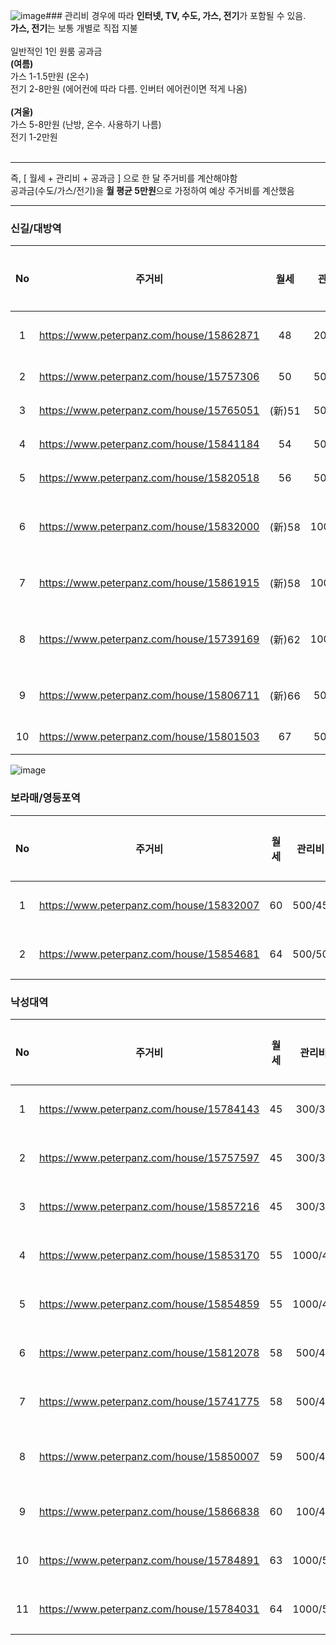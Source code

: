 ![image](https://github.com/user-attachments/assets/de487b94-1804-4dd3-8b6c-825882f16155)### 관리비
경우에 따라 <b>인터넷, TV, 수도, 가스, 전기</b>가 포함될 수 있음.   
**가스, 전기**는 보통 개별로 직접 지불   
<br/>
일반적인 1인 원룸 공과금   
**(여름)**   
가스 1-1.5만원 (온수)   
전기 2-8만원 (에어컨에 따라 다름. 인버터 에어컨이면 적게 나옴)   
<br/>
**(겨울)**   
가스 5-8만원 (난방, 온수. 사용하기 나름)   
전기 1-2만원   
<br/>

------

즉, [ 월세 + 관리비 + 공과금 ] 으로 한 달 주거비를 계산해야함   
공과금(수도/가스/전기)을 **월 평균 5만원**으로 가정하여 예상 주거비를 계산했음

------

### 신길/대방역
|No|주거비|월세|관리비|역|층수|창문방향|준공년도|링크|
|:---:|:---:|:---:|:---:|:---:|:---:|:---:|:---:|:---:|
|1|https://www.peterpanz.com/house/15862871|48|200/34|9(수/인/TV)|신길|저층|남동향|2016| 
|2|https://www.peterpanz.com/house/15757306|50|500/39|6(인/TV)|대방|2층|남향|2018| 
|3|https://www.peterpanz.com/house/15765051|(新)51|500/40|6(수/인/TV)|신길|2층|남향|2016| 
|4|https://www.peterpanz.com/house/15841184|54|500/43|6(수/인/TV)|대방|3층|남향|2018| 
|5|https://www.peterpanz.com/house/15820518|56|500/45|6(수/인/TV)|신길|3층|남향|2019| 
|6|https://www.peterpanz.com/house/15832000|(新)58|1000/45|8(수/인/TV)|신길대방|2층|남향|2012| 
|7|https://www.peterpanz.com/house/15861915|(新)58|1000/45|8(수/인/TV)|대방|4층|남동향|2018| 
|8|https://www.peterpanz.com/house/15739169|(新)62|1000/50|7(수/인/TV)|신길대방|3층|남서향|1988| 
|9|https://www.peterpanz.com/house/15806711|(新)66|500/55|6(수/인/TV)|대방|3층|남동향|2018| 
|10|https://www.peterpanz.com/house/15801503|67|500/52|10(수/인/TV)|대방|3층|서향|2012| 

![image](https://github.com/user-attachments/assets/62a7d03b-914a-4aac-bafe-03036a22de85)


### 보라매/영등포역
|No|주거비|월세|관리비|역|층수|창문방향|준공년도|링크|
|:---:|:---:|:---:|:---:|:---:|:---:|:---:|:---:|:---:|
|1|https://www.peterpanz.com/house/15832007|60|500/45|10(수/인/TV)|영등포|1층|남향|2018| 
|2|https://www.peterpanz.com/house/15854681|64|500/50|9(수/인/TV)|보라매|2층|남향|2018| 

### 낙성대역
|No|주거비|월세|관리비|역|층수|창문방향|준공년도|링크|
|:---:|:---:|:---:|:---:|:---:|:---:|:---:|:---:|:---:|
|1|https://www.peterpanz.com/house/15784143|45|300/35|5(수/인/TV)|낙성대|1층|남동향|2006| 
|2|https://www.peterpanz.com/house/15757597|45|300/33|9(**전**/수/인/TV)|낙성대|저층|남동향|2020| 
|3|https://www.peterpanz.com/house/15857216|45|300/34|9(**전**/**가**/수/인/TV)|낙성대|2층|북서향|2006| 
|4|https://www.peterpanz.com/house/15853170|55|1000/40|10(수/인/TV)|낙성대|저층|남동향|2021| 
|5|https://www.peterpanz.com/house/15854859|55|1000/42|8(수/인/TV)|낙성대|4층|남동향|2021| 
|6|https://www.peterpanz.com/house/15812078|58|500/46|7(인/TV)|낙성대|저층|남동향|2021| 
|7|https://www.peterpanz.com/house/15741775|58|500/45|8(인/TV)|낙성대|고층|남향|2021| 
|8|https://www.peterpanz.com/house/15850007|59|500/45|9(수/인/TV)|낙성대|3층(옥탑)|남동향|2016| 
|9|https://www.peterpanz.com/house/15866838|60|100/45|10(수/인/TV)|낙성대|저층|남서향|2021| 
|10|https://www.peterpanz.com/house/15784891|63|1000/50|8(수/인/TV)|낙성대|3층|남향|2020| 
|11|https://www.peterpanz.com/house/15784031|64|1000/50|9(수/인/TV)|낙성대|1층|북동향|1997| 
